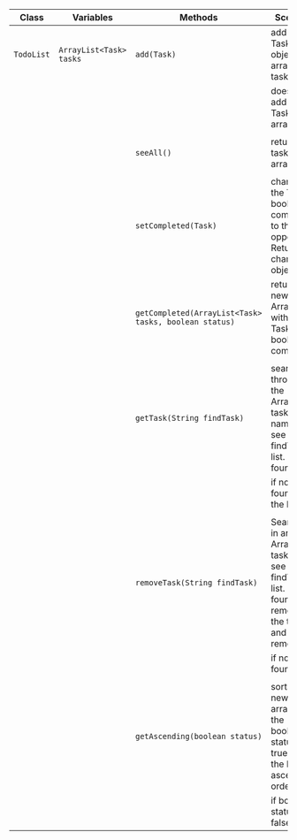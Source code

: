 | Class      | Variables               | Methods                                               | Scenario                                                                                                      | Output                           |
|------------|-------------------------|-------------------------------------------------------|---------------------------------------------------------------------------------------------------------------|----------------------------------|
| `TodoList` | `ArrayList<Task> tasks` | `add(Task)`                                           | add a new Task object to arraylist tasks                                                                      | "Added"                          |
|            |                         |                                                       | does not add new Task to arraylist                                                                            | "Not added"                      |
|            |                         |                                                       |                                                                                                               |                                  |
|            |                         | `seeAll()`                                            | returns the tasks arraylist                                                                                   | arraylist tasks                  |
|            |                         |                                                       |                                                                                                               |                                  |
|            |                         | `setCompleted(Task)`                                  | changes the Task´s boolean completed to the opposite. Return the changed object                               | Task                             |
|            |                         | `getCompleted(ArrayList<Task> tasks, boolean status)` | returns new ArrayList with the Task true boolean completed.                                                   | Arraylist<Task> completedTasks   |
|            |                         |                                                       |                                                                                                               |                                  |
|            |                         | `getTask(String findTask)`                            | searches through the ArrayList<Task> tasks names to see if findTask in list. If found:                        | "In list"                        |
|            |                         |                                                       | if not found in the list.                                                                                     | "Not in list"                    |
|            |                         |                                                       |                                                                                                               |                                  |
|            |                         | `removeTask(String findTask)`                         | Searches in array ArrayList<Task> tasks to see if findTask in list. If found remove the task and sout removed | "Removed"                        |
|            |                         |                                                       | if not found                                                                                                  | "Not in list"                    |
|            |                         |                                                       |                                                                                                               |                                  |
|            |                         | `getAscending(boolean status)`                        | sorts a new arraylist if the boolean status is true return the list in ascending order                        | Arraylist<Task> ascendingTasks   |
|            |                         |                                                       | if boolean status is false                                                                                    | Arraylist<Task> descending Tasks |
 
